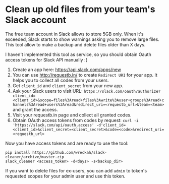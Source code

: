 # Clean up old files from your team's Slack account

The free team account in Slack allows to store 5GB only. When it's exceeded,
Slack starts to show warnings asking you to remove large files.
This tool allow to make a backup and delete files older than X days.

I haven't implemented this tool as service, so you should obtain Oauth access
tokens for Slack API manually :(

1. Create an app here: https://api.slack.com/apps/new
2. You can use http://requestb.in/ to create `Redirect URI` for your app. It helps you to collect all codes from your users.
3. Get `client_id` and `client_secret` from your new app.
4. Ask your Slack users to visit URL:
  `https://slack.com/oauth/authorize?client_id=<client_id>&scope=files%3Aread+files%3Awrite%3Auser+groups%3Aread+channels%3Aread+users%3Aread&redirect_uri=<requestb_url>&team=<team>` and grant the access.
5. Visit your requestb.in page and collect all granted codes.
6. Obtain OAuth access tokens from codes by request:
  `curl -i 'https://slack.com/api/oauth.access' -d'client_id=<client_id>&client_secret=<client_secret>&code=<code>&redirect_uri=<requestb_url>`


Now you have access tokens and are ready to use the tool:
```
pip install https://github.com/wreckah/slack-cleaner/archive/master.zip
slack_cleaner <access_token> -d<days> -s<backup_dir>
```

If you want to delete files for ex-users, you can add `admin` to token's
requested scopes for your admin user and use this token.
